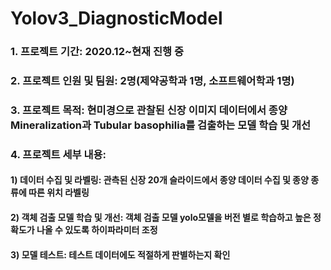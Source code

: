 # Yolov3_DiagnosticModel

### 1. 프로젝트 기간: 2020.12~현재 진행 중

### 2. 프로젝트 인원 및 팀원: 2명(제약공학과 1명, 소프트웨어학과 1명) 

### 3. 프로젝트 목적: 현미경으로 관찰된 신장 이미지 데이터에서 종양 Mineralization과 Tubular basophilia를 검출하는 모델 학습 및 개선
### 4. 프로젝트 세부 내용: 

#### 1)	데이터 수집 및 라벨링: 관측된 신장 20개 슬라이드에서 종양 데이터 수집 및 종양 종류에 따른 위치 라벨링

#### 2)	객체 검출 모델 학습 및 개선: 객체 검출 모델 yolo모델을 버전 별로 학습하고 높은 정확도가 나올 수 있도록 하이파라미터 조정 
#### 3) 	모델 테스트: 테스트 데이터에도 적절하게 판별하는지 확인
